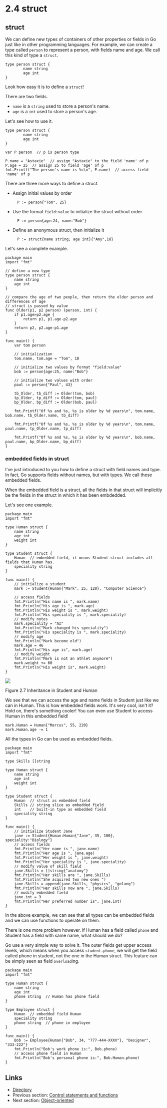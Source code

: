 # 2.4 struct

## struct

We can define new types of containers of other properties or fields in Go just like in other programming languages. For example, we can create a type called `person` to represent a person, with fields name and age. We call this kind of type a `struct`.

	type person struct {
	    	name string
	    	age int
	}
	
Look how easy it is to define a `struct`!

There are two fields.

- `name` is a `string` used to store a person's name.
- `age` is a `int` used to store a person's age.

Let's see how to use it.

	type person struct {
	    	name string
	    	age int
	}

	var P person  // p is person type

	P.name = "Astaxie"  // assign "Astaxie" to the field 'name' of p
	P.age = 25  // assign 25 to field 'age' of p
	fmt.Printf("The person's name is %s\n", P.name)  // access field 'name' of p

There are three more ways to define a struct.

- Assign initial values by order

		P := person{"Tom", 25}
	
- Use the format `field:value` to initialize the struct without order

		P := person{age:24, name:"Bob"}

- Define an anonymous struct, then initialize it

		P := struct{name string; age int}{"Amy",18}
		
Let's see a complete example.

	package main
	import "fmt"

	// define a new type
	type person struct {
    	name string
    	age int
	}

	// compare the age of two people, then return the older person and differences of age
	// struct is passed by value
	func Older(p1, p2 person) (person, int) {
    	if p1.age>p2.age {  
        	return p1, p1.age-p2.age
    	}
    	return p2, p2.age-p1.age
	}

	func main() {
    	var tom person

    	// initialization
    	tom.name, tom.age = "Tom", 18

    	// initialize two values by format "field:value"
    	bob := person{age:25, name:"Bob"}

    	// initialize two values with order
    	paul := person{"Paul", 43}

    	tb_Older, tb_diff := Older(tom, bob)
    	tp_Older, tp_diff := Older(tom, paul)
    	bp_Older, bp_diff := Older(bob, paul)

    	fmt.Printf("Of %s and %s, %s is older by %d years\n", tom.name, bob.name, tb_Older.name, tb_diff)

    	fmt.Printf("Of %s and %s, %s is older by %d years\n", tom.name, paul.name, tp_Older.name, tp_diff)

    	fmt.Printf("Of %s and %s, %s is older by %d years\n", bob.name, paul.name, bp_Older.name, bp_diff)
	}
	
### embedded fields in struct

I've just introduced to you how to define a struct with field names and type. In fact, Go supports fields without names, but with types. We call these embedded fields.

When the embedded field is a struct, all the fields in that struct will implicitly be the fields in the struct in which it has been embdedded.

Let's see one example.

	package main
	import "fmt"

	type Human struct {
    	name string
    	age int
    	weight int
	}

	type Student struct {
    	Human  // embedded field, it means Student struct includes all fields that Human has.
    	speciality string
	}

	func main() {
    	// initialize a student
    	mark := Student{Human{"Mark", 25, 120}, "Computer Science"}

    	// access fields
    	fmt.Println("His name is ", mark.name)
    	fmt.Println("His age is ", mark.age)
    	fmt.Println("His weight is ", mark.weight)
    	fmt.Println("His speciality is ", mark.speciality)
    	// modify notes
    	mark.speciality = "AI"
    	fmt.Println("Mark changed his speciality")
    	fmt.Println("His speciality is ", mark.speciality)
    	// modify age
    	fmt.Println("Mark become old")
    	mark.age = 46
    	fmt.Println("His age is", mark.age)
    	// modify weight
    	fmt.Println("Mark is not an athlet anymore")
    	mark.weight += 60
    	fmt.Println("His weight is", mark.weight)
	}
	
![](images/2.4.student_struct.png?raw=true)

Figure 2.7 Inheritance in Student and Human

We see that we can access the age and name fields in Student just like we can in Human. This is how embedded fields work. It's very cool, isn't it? Hold on, there's  something cooler! You can even use Student to access Human in this embedded field!

	mark.Human = Human{"Marcus", 55, 220}
	mark.Human.age -= 1
	
All the types in Go can be used as embedded fields.

	package main
	import "fmt"

	type Skills []string

	type Human struct {
    	name string
    	age int
    	weight int
	}

	type Student struct {
    	Human  // struct as embedded field
    	Skills // string slice as embedded field
    	int    // built-in type as embedded field
    	speciality string
	}

	func main() {
    	// initialize Student Jane
    	jane := Student{Human:Human{"Jane", 35, 100}, speciality:"Biology"}
    	// access fields
    	fmt.Println("Her name is ", jane.name)
    	fmt.Println("Her age is ", jane.age)
    	fmt.Println("Her weight is ", jane.weight)
    	fmt.Println("Her speciality is ", jane.speciality)
    	// modify value of skill field
    	jane.Skills = []string{"anatomy"}
    	fmt.Println("Her skills are ", jane.Skills)
    	fmt.Println("She acquired two new ones ")
    	jane.Skills = append(jane.Skills, "physics", "golang")
    	fmt.Println("Her skills now are ", jane.Skills)
    	// modify embedded field
    	jane.int = 3
    	fmt.Println("Her preferred number is", jane.int)
	}
	
In the above example, we can see that all types can be embedded fields and we can use functions to operate on them.

There is one more problem however. If Human has a field called `phone` and Student has a field with same name, what should we do?

Go use a very simple way to solve it. The outer fields get upper access levels, which means when you access `student.phone`, we will get the field called phone in student, not the one in the Human struct. This feature can be simply seen as field `overload`ing.

	package main
	import "fmt"

	type Human struct {
    	name string
    	age int
    	phone string  // Human has phone field
	}

	type Employee struct {
    	Human  // embedded field Human
    	speciality string
    	phone string  // phone in employee
	}

	func main() {
    	Bob := Employee{Human{"Bob", 34, "777-444-XXXX"}, "Designer", "333-222"}
    	fmt.Println("Bob's work phone is:", Bob.phone)
    	// access phone field in Human
    	fmt.Println("Bob's personal phone is:", Bob.Human.phone)
	}
	
## Links

- [Directory](preface.md)
- Previous section: [Control statements and functions](02.3.md)
- Next section: [Object-oriented](02.5.md)
